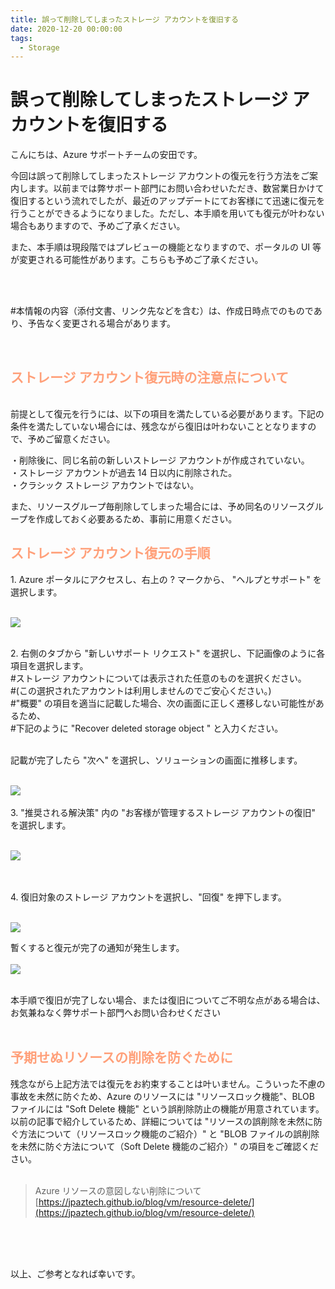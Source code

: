 ```yaml
---
title: 誤って削除してしまったストレージ アカウントを復旧する
date: 2020-12-20 00:00:00
tags:
  - Storage
---
```


# 誤って削除してしまったストレージ アカウントを復旧する


こんにちは、Azure サポートチームの安田です。
<br>

今回は誤って削除してしまったストレージ アカウントの復元を行う方法をご案内します。以前までは弊サポート部門にお問い合わせいただき、数営業日かけて復旧するという流れでしたが、最近のアップデートにてお客様にて迅速に復元を行うことができるようになりました。ただし、本手順を用いても復元が叶わない場合もありますので、予めご了承ください。

<!-- more -->

また、本手順は現段階ではプレビューの機能となりますので、ポータルの UI 等が変更される可能性があります。こちらも予めご了承ください。

<br><br>

\#本情報の内容（添付文書、リンク先などを含む）は、作成日時点でのものであり、予告なく変更される場合があります。

<br>
<font color="LightSalmon">

## ストレージ アカウント復元時の注意点について
</font>
<br>
前提として復元を行うには、以下の項目を満たしている必要があります。下記の条件を満たしていない場合には、残念ながら復旧は叶わないこととなりますので、予めご留意ください。

・削除後に、同じ名前の新しいストレージ アカウントが作成されていない。
<br>
・ストレージ アカウントが過去 14 日以内に削除された。
<br>
・クラシック ストレージ アカウントではない。

また、リソースグループ毎削除してしまった場合には、予め同名のリソースグループを作成しておく必要あるため、事前に用意ください。



<font color="LightSalmon">

## ストレージ アカウント復元の手順
</font>
1. Azure ポータルにアクセスし、右上の ? マークから、 "ヘルプとサポート" を選択します。
<br><br>

![](storageAccount-Restore/storage3.png)

<br>
2.
右側のタブから "新しいサポート リクエスト" を選択し、下記画像のように各項目を選択します。
<br>#ストレージ アカウントについては表示された任意のものを選択ください。
<br>#(この選択されたアカウントは利用しませんのでご安心ください。)
<br>#"概要" の項目を適当に記載した場合、次の画面に正しく遷移しない可能性があるため、
<br>#下記のように "Recover deleted storage object " と入力ください。

<br>記載が完了したら "次へ" を選択し、ソリューションの画面に推移します。<br><br>

![](storageAccount-Restore/storage4.png)
<br><br>
3. "推奨される解決策" 内の "お客様が管理するストレージ アカウントの復旧" を選択します。<br><br>


![](storageAccount-Restore/storage9.png)

<br><br>4. 復旧対象のストレージ アカウントを選択し、"回復" を押下します。<br><br>

![](storageAccount-Restore/storage7.png)

暫くすると復元が完了の通知が発生します。<br>
<br>![](storageAccount-Restore/storage10.png)

<br>本手順で復旧が完了しない場合、または復旧についてご不明な点がある場合は、お気兼ねなく弊サポート部門へお問い合わせください
<br><br>




<font color="LightSalmon">

## 予期せぬリソースの削除を防ぐために
</font>
残念ながら上記方法では復元をお約束することは叶いません。こういった不慮の事故を未然に防ぐため、Azure のリソースには "リソースロック機能"、BLOB ファイルには "Soft Delete 機能" という誤削除防止の機能が用意されています。以前の記事で紹介しているため、詳細については "リソースの誤削除を未然に防ぐ方法について（リソースロック機能のご紹介）" と "BLOB ファイルの誤削除を未然に防ぐ方法について（Soft Delete 機能のご紹介）" の項目をご確認ください。<br><br>

>Azure リソースの意図しない削除について<br>
>[https://jpaztech.github.io/blog/vm/resource-delete/](https://jpaztech.github.io/blog/vm/resource-delete/)
<br>

<br><br>
以上、ご参考となれば幸いです。

